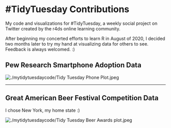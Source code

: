 # #TidyTuesday Contributions
My code and visualizations for #TidyTuesday, a weekly social project on Twitter created by the r4ds online learning community. 

After beginning my concerted efforts to learn R in August of 2020, I decided two months later to try my hand at visualizing data for others to see. Feedback is always welcomed. :)

## Pew Research Smartphone Adoption Data

![./mytidytuesdaycode/Tidy Tuesday Phone Plot.jpeg](https://raw.githubusercontent.com/elianemitchell/mytidytuesdaycode/main/Tidy%20Tuesday%20Phone%20Plot.jpeg)

---

## Great American Beer Festival Competition Data
I chose New York, my home state :)

![./mytidytuesdaycode/Tidy Tuesday Beer Awards plot.jpeg](https://raw.githubusercontent.com/elianemitchell/mytidytuesdaycode/main/Tidy%20Tuesday%20Beer%20Awards%20plot.jpeg)

